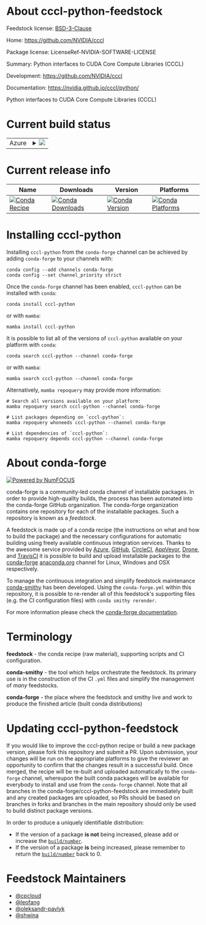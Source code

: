 About cccl-python-feedstock
===========================

Feedstock license: [BSD-3-Clause](https://github.com/conda-forge/cccl-python-feedstock/blob/main/LICENSE.txt)

Home: https://github.com/NVIDIA/cccl

Package license: LicenseRef-NVIDIA-SOFTWARE-LICENSE

Summary: Python interfaces to CUDA Core Compute Libraries (CCCL)

Development: https://github.com/NVIDIA/cccl

Documentation: https://nvidia.github.io/cccl/python/

Python interfaces to CUDA Core Compute Libraries (CCCL)

Current build status
====================


<table>
    
  <tr>
    <td>Azure</td>
    <td>
      <details>
        <summary>
          <a href="https://dev.azure.com/conda-forge/feedstock-builds/_build/latest?definitionId=26563&branchName=main">
            <img src="https://dev.azure.com/conda-forge/feedstock-builds/_apis/build/status/cccl-python-feedstock?branchName=main">
          </a>
        </summary>
        <table>
          <thead><tr><th>Variant</th><th>Status</th></tr></thead>
          <tbody><tr>
              <td>linux_64_c_compiler_version13cuda_compiler_version12.6cxx_compiler_version13python3.10.____cpython</td>
              <td>
                <a href="https://dev.azure.com/conda-forge/feedstock-builds/_build/latest?definitionId=26563&branchName=main">
                  <img src="https://dev.azure.com/conda-forge/feedstock-builds/_apis/build/status/cccl-python-feedstock?branchName=main&jobName=linux&configuration=linux%20linux_64_c_compiler_version13cuda_compiler_version12.6cxx_compiler_version13python3.10.____cpython" alt="variant">
                </a>
              </td>
            </tr><tr>
              <td>linux_64_c_compiler_version13cuda_compiler_version12.6cxx_compiler_version13python3.11.____cpython</td>
              <td>
                <a href="https://dev.azure.com/conda-forge/feedstock-builds/_build/latest?definitionId=26563&branchName=main">
                  <img src="https://dev.azure.com/conda-forge/feedstock-builds/_apis/build/status/cccl-python-feedstock?branchName=main&jobName=linux&configuration=linux%20linux_64_c_compiler_version13cuda_compiler_version12.6cxx_compiler_version13python3.11.____cpython" alt="variant">
                </a>
              </td>
            </tr><tr>
              <td>linux_64_c_compiler_version13cuda_compiler_version12.6cxx_compiler_version13python3.12.____cpython</td>
              <td>
                <a href="https://dev.azure.com/conda-forge/feedstock-builds/_build/latest?definitionId=26563&branchName=main">
                  <img src="https://dev.azure.com/conda-forge/feedstock-builds/_apis/build/status/cccl-python-feedstock?branchName=main&jobName=linux&configuration=linux%20linux_64_c_compiler_version13cuda_compiler_version12.6cxx_compiler_version13python3.12.____cpython" alt="variant">
                </a>
              </td>
            </tr><tr>
              <td>linux_64_c_compiler_version13cuda_compiler_version12.6cxx_compiler_version13python3.13.____cp313</td>
              <td>
                <a href="https://dev.azure.com/conda-forge/feedstock-builds/_build/latest?definitionId=26563&branchName=main">
                  <img src="https://dev.azure.com/conda-forge/feedstock-builds/_apis/build/status/cccl-python-feedstock?branchName=main&jobName=linux&configuration=linux%20linux_64_c_compiler_version13cuda_compiler_version12.6cxx_compiler_version13python3.13.____cp313" alt="variant">
                </a>
              </td>
            </tr>
          </tbody>
        </table>
      </details>
    </td>
  </tr>
</table>

Current release info
====================

| Name | Downloads | Version | Platforms |
| --- | --- | --- | --- |
| [![Conda Recipe](https://img.shields.io/badge/recipe-cccl--python-green.svg)](https://anaconda.org/conda-forge/cccl-python) | [![Conda Downloads](https://img.shields.io/conda/dn/conda-forge/cccl-python.svg)](https://anaconda.org/conda-forge/cccl-python) | [![Conda Version](https://img.shields.io/conda/vn/conda-forge/cccl-python.svg)](https://anaconda.org/conda-forge/cccl-python) | [![Conda Platforms](https://img.shields.io/conda/pn/conda-forge/cccl-python.svg)](https://anaconda.org/conda-forge/cccl-python) |

Installing cccl-python
======================

Installing `cccl-python` from the `conda-forge` channel can be achieved by adding `conda-forge` to your channels with:

```
conda config --add channels conda-forge
conda config --set channel_priority strict
```

Once the `conda-forge` channel has been enabled, `cccl-python` can be installed with `conda`:

```
conda install cccl-python
```

or with `mamba`:

```
mamba install cccl-python
```

It is possible to list all of the versions of `cccl-python` available on your platform with `conda`:

```
conda search cccl-python --channel conda-forge
```

or with `mamba`:

```
mamba search cccl-python --channel conda-forge
```

Alternatively, `mamba repoquery` may provide more information:

```
# Search all versions available on your platform:
mamba repoquery search cccl-python --channel conda-forge

# List packages depending on `cccl-python`:
mamba repoquery whoneeds cccl-python --channel conda-forge

# List dependencies of `cccl-python`:
mamba repoquery depends cccl-python --channel conda-forge
```


About conda-forge
=================

[![Powered by
NumFOCUS](https://img.shields.io/badge/powered%20by-NumFOCUS-orange.svg?style=flat&colorA=E1523D&colorB=007D8A)](https://numfocus.org)

conda-forge is a community-led conda channel of installable packages.
In order to provide high-quality builds, the process has been automated into the
conda-forge GitHub organization. The conda-forge organization contains one repository
for each of the installable packages. Such a repository is known as a *feedstock*.

A feedstock is made up of a conda recipe (the instructions on what and how to build
the package) and the necessary configurations for automatic building using freely
available continuous integration services. Thanks to the awesome service provided by
[Azure](https://azure.microsoft.com/en-us/services/devops/), [GitHub](https://github.com/),
[CircleCI](https://circleci.com/), [AppVeyor](https://www.appveyor.com/),
[Drone](https://cloud.drone.io/welcome), and [TravisCI](https://travis-ci.com/)
it is possible to build and upload installable packages to the
[conda-forge](https://anaconda.org/conda-forge) [anaconda.org](https://anaconda.org/)
channel for Linux, Windows and OSX respectively.

To manage the continuous integration and simplify feedstock maintenance
[conda-smithy](https://github.com/conda-forge/conda-smithy) has been developed.
Using the ``conda-forge.yml`` within this repository, it is possible to re-render all of
this feedstock's supporting files (e.g. the CI configuration files) with ``conda smithy rerender``.

For more information please check the [conda-forge documentation](https://conda-forge.org/docs/).

Terminology
===========

**feedstock** - the conda recipe (raw material), supporting scripts and CI configuration.

**conda-smithy** - the tool which helps orchestrate the feedstock.
                   Its primary use is in the construction of the CI ``.yml`` files
                   and simplify the management of *many* feedstocks.

**conda-forge** - the place where the feedstock and smithy live and work to
                  produce the finished article (built conda distributions)


Updating cccl-python-feedstock
==============================

If you would like to improve the cccl-python recipe or build a new
package version, please fork this repository and submit a PR. Upon submission,
your changes will be run on the appropriate platforms to give the reviewer an
opportunity to confirm that the changes result in a successful build. Once
merged, the recipe will be re-built and uploaded automatically to the
`conda-forge` channel, whereupon the built conda packages will be available for
everybody to install and use from the `conda-forge` channel.
Note that all branches in the conda-forge/cccl-python-feedstock are
immediately built and any created packages are uploaded, so PRs should be based
on branches in forks and branches in the main repository should only be used to
build distinct package versions.

In order to produce a uniquely identifiable distribution:
 * If the version of a package **is not** being increased, please add or increase
   the [``build/number``](https://docs.conda.io/projects/conda-build/en/latest/resources/define-metadata.html#build-number-and-string).
 * If the version of a package **is** being increased, please remember to return
   the [``build/number``](https://docs.conda.io/projects/conda-build/en/latest/resources/define-metadata.html#build-number-and-string)
   back to 0.

Feedstock Maintainers
=====================

* [@cpcloud](https://github.com/cpcloud/)
* [@leofang](https://github.com/leofang/)
* [@oleksandr-pavlyk](https://github.com/oleksandr-pavlyk/)
* [@shwina](https://github.com/shwina/)

